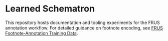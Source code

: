 # Learned Schematron

This repository hosts documentation and tooling experiments for the FRUS annotation workflow. For detailed guidance on footnote encoding, see [FRUS Footnote-Annotation Training Data](docs/frus-footnote-annotation-training.md).

